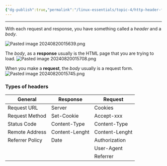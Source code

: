 ```yaml
---
{"dg-publish":true,"permalink":"/linux-essentials/topic-4/http-header-fields/","noteIcon":"1"}
---
```


---
With each request and response, you have something called a _header_ and a _body_.

![Pasted image 20240820015639.png](/img/user/Linux%20Essentials/Topic%204/Topic4%20reference%20images/Pasted%20image%2020240820015639.png)

The _body_, as a **response** usually is the HTML page that you are trying to load. 
![Pasted image 20240820015708.png](/img/user/Linux%20Essentials/Topic%204/Topic4%20reference%20images/Pasted%20image%2020240820015708.png)

When you make a **request**, the _body_ usually is a request form.
![Pasted image 20240820015745.png](/img/user/Linux%20Essentials/Topic%204/Topic4%20reference%20images/Pasted%20image%2020240820015745.png)

### Types of headers

| General         | Response       | Request        |
| --------------- | -------------- | -------------- |
| Request URL     | Server         | Cookies        |
| Request Method  | Set-Cookie     | Accept-xxx     |
| Status Code     | Content-Type   | Content-Type   |
| Remote Address  | Content-Lenght | Content-Lenght |
| Referrer Policy | Date           | Authorization  |
|                 |                | User-Agent     |
|                 |                | Referrer       |

